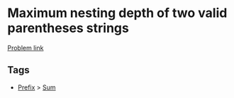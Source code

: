 # Maximum nesting depth of two valid parentheses strings

[Problem link](https://leetcode.com/problems/maximum-nesting-depth-of-two-valid-parentheses-strings)

## Tags

* [Prefix](/README.md#Prefix) > [Sum](/README.md#Prefix-Sum)
